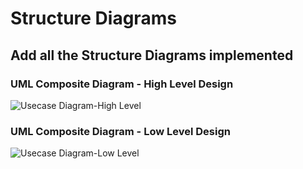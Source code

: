 # Structure Diagrams

## Add all the Structure Diagrams implemented
### UML Composite Diagram - High Level Design
![Usecase Diagram-High Level](https://github.com/256152/Mini_Project_1_April_2021/blob/10afd9cb13c22598e78edeba2949b389a989659f/2_Architecture/structure%20Diagrams/hld_composite.png)

### UML Composite Diagram - Low Level Design
![Usecase Diagram-Low Level](https://github.com/256152/Mini_Project_1_April_2021/blob/9c3dfbbd4b82ae23a4fc5c5cd6c34d902e0efbcc/2_Architecture/structure%20Diagrams/lld_composite.png)

